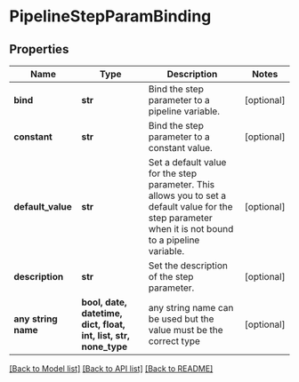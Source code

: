 # PipelineStepParamBinding


## Properties
Name | Type | Description | Notes
------------ | ------------- | ------------- | -------------
**bind** | **str** | Bind the step parameter to a pipeline variable. | [optional] 
**constant** | **str** | Bind the step parameter to a constant value. | [optional] 
**default_value** | **str** | Set a default value for the step parameter.  This allows you to set a default value for the step parameter when it is not bound to a pipeline variable. | [optional] 
**description** | **str** | Set the description of the step parameter. | [optional] 
**any string name** | **bool, date, datetime, dict, float, int, list, str, none_type** | any string name can be used but the value must be the correct type | [optional]

[[Back to Model list]](../README.md#documentation-for-models) [[Back to API list]](../README.md#documentation-for-api-endpoints) [[Back to README]](../README.md)


